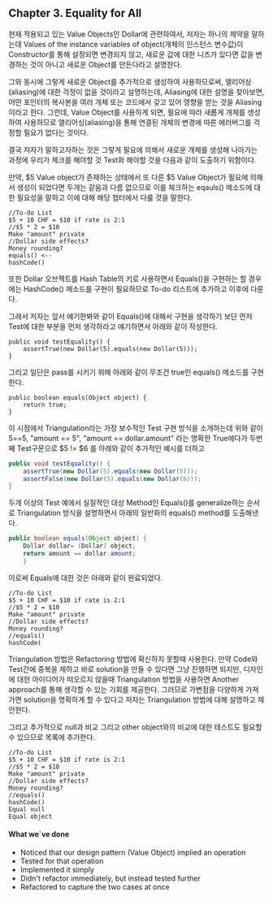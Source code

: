 

## Chapter 3. Equality for All

현재 적용되고 있는 Value Objects인 Dollar에 관련하여서, 저자는 하나의 제약을 말하는데  Values of the instance variables of object(개체의 인스턴스 변수값)이 Constructor를 통해 설정되면 변경되지 않고, 새로운 값에 대한 니즈가 있다면 값을 변경하는 것이 아니고 새로운 Object를 만든다라고 설명한다.  

그와 동시에 그렇게 새로운 Object를 추가적으로 생성하여 사용하므로써, 앨리어싱(aliasing)에 대한 걱정이 없을 것이라고 설명하는데, Aliasing에 대한 설명을 찾아보면, 어떤 포인터의 복사본을 여러 개체 또는 코드에서 갖고 있어 영향을 받는 것을 Aliasing이라고 한다.
그런데, Value Object를 사용하게 되면, 필요에 따라 새롭게 개체를 생성하여 사용하므로 앨리어싱(aliasing)을 통해 연결된 개체의 변경에 따른 에러버그를 걱정할 필요가 없다는 것이다.


결국 저자가 말하고자하는 것은 그렇게 필요에 의해서 새로운 개체를 생성해 나아가는 과정에 우리가 체크를 해야할 것 Test화 해야할 것을 다음과 같이 도출하기 위함이다.

만약, $5 Value object가 존재하는 상태에서 또 다른 $5 Value Object가 필요에 의해서 생성이 되었다면 두개는 같음과 다름 없으므로 이를 체크하는 eqauls() 메소드에 대한 필요성을 말하고 이에 대해 해당 챕터에서 다룰 것을 말한다.


```
//To-do List
$5 + 10 CHF = $10 if rate is 2:1 
//$5 * 2 = $10
Make "amount" private 
//Dollar side effects? 
Money rounding?
equals() <--
hashCode()
```
또한 Dollar 오브젝트를 Hash Table의 키로 사용하면서 Equals()을 구현하는 할 경우에는 HashCode() 메소드를 구현이 필요하므로 To-do 리스트에 추가하고 이후에 다룬다.


그래서 저자는 앞서 얘기한봐와 같이 Equals()에 대해서 구현을 생각하기 보단 먼저 Test에 대한 부분을 먼저 생각하라고 얘기하면서 아래와 같이 작성한다.
```
public void testEquality() {
    assertTrue(new Dollar(5).equals(new Dollar(5))); 
}
```
그리고 일단은 pass를 시키기 위해 아래와 같이 무조건 true인 equals() 메소드를 구현한다.
```
public boolean equals(Object object) { 
    return true;
}
```
이 시점에서 Triangulation라는 가장 보수적인 Test 구현 방식을 소개하는데
위와 같이 5==5, "amount == 5", "amount == dollar.amount" 라는 명확한 True에다가
두번째 Test구문으로 $5 != $6 를 아래와 같이 추가적인 예시를 더하고
```java
public void testEquality() {
    assertTrue(new Dollar(5).equals(new Dollar(5))); 
    assertFalse(new Dollar(5).equals(new Dollar(6)));
}
```
두개 이상의 Test 예에서 실질적인 대상 Method인 Equals()를 generalize하는 순서로 Triangulation 방식을 설명하면서 아래의 일반화의 equals() method를 도출해낸다.
```java
public boolean equals(Object object) { 
    Dollar dollar= (Dollar) object; 
    return amount == dollar.amount;
    }
```

이로써 Equals에 대한 것은 아래와 같이 완료되었다.
```
//To-do List
$5 + 10 CHF = $10 if rate is 2:1 
//$5 * 2 = $10
Make "amount" private 
//Dollar side effects? 
Money rounding? 
//equals()
hashCode(
```
Triangulation 방법은 Refactoring 방법에 확신하지 못할때 사용한다.
만약 Code와Test간에 중복을 제하고 바로 solution을 만들 수 있다면 그냥 진행하면 되지만, 디자인에 대한 아이디어가 떠오르지 않을때 Triangulation 방법을 사용하면 Another approach를 통해 생각할 수 있는 기회를 제공한다. 그러므로 가변점을 다양하게 가져가면 solution을 명확하게 할 수 있다고 저자는 Triangulation 방법에 대해 설명하고 제안한다.

그리고 추가적으로 null과 비교 그리고 other object와의 비교에 대한 테스트도 필요할 수 있으므로 목록에 추가한다. 
```
//To-do List
$5 + 10 CHF = $10 if rate is 2:1 
//$5 * 2 = $10
Make "amount" private 
//Dollar side effects? 
Money rounding? 
//equals()
hashCode() 
Equal null 
Equal object
```

#### What we`ve done

* Noticed that our design pattern (Value Object) implied an operation 
* Tested for that operation
* Implemented it simply
* Didn't refactor immediately, but instead tested further 
* Refactored to capture the two cases at once

